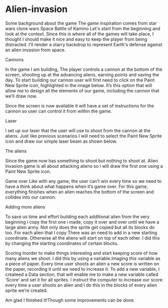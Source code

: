 # Alien-invasion

Some background about the game 
The game inspiration comes from star wars clone wars  Space Battle of Kamino
Let's start from the beginning and look at the context. Since this is where all of the games will take place,
I thought I  should make it nice and easy to keep the player from being distracted.
I'll render a starry backdrop to represent Earth's defense against an alien invasion from space.

Cannons

In the game I am  building,
The player controls a cannon at the bottom of the screen, shooting up at the advancing aliens, earning points and saving the day. 
To start building our cannon user will first need to click on the Paint New Sprite icon, 
highlighted in the image below. 
It’s this option that will allow me  to design all the elements of our game, including the cannon that we’ll draw now. 

Since the screen is now available it will have  a  set of instructions for the cannon so user  can control it from within the game. 

Laser

I set up our laser that the user will use to  shoot from the cannon at the aliens. 
Just like previous scenarios I will need to select the Paint New Sprite icon and draw our simple laser beam as shown below. 

The aliens

Since the game now has something to shoot but nothing to shoot at.
Alien Invasion game  is all about attacking aliens so i will  draw the  first one using a  Paint New Sprite icon. 

Game over 
Like with any game, the user  can’t win every time so we need to have a think about what happens when it’s game over. 
For this  game, everything finishes when an alien reaches the bottom of the screen and collides into our cannon.


Adding more aliens

To save us time and effort building each additional alien from the very beginning 
i   copy the first one i  made, copy it over and over until we have a large alien army. 
Not only does the sprite get copied but all its blocks do too. 
For each alien that I copy There was an need to add in a new starting coordinate.
Otherwise all the aliens will start on top of each other.
I did  this by changing the starting coordinates of certain blocks.

Scoring
Inorder to make things interesting and start keeping score of how many aliens we shoot.
I  did  this by using a variable.Imaging this  variable as a piece of paper. 
Every time user  shoots  an alien a new score is written on the paper, recording it until we need to increase it. 
To add a new variable, I  createed a  Data section, 
that will enable me to make a new variable called ‘Score’ and set it for all sprites.
I  instruct the computer to increase our score every time a user shoots an alien 
and I do this in the blocks of every alien sprite we’re created.


Am glad I finished it!Though some improvements can be done.

 
